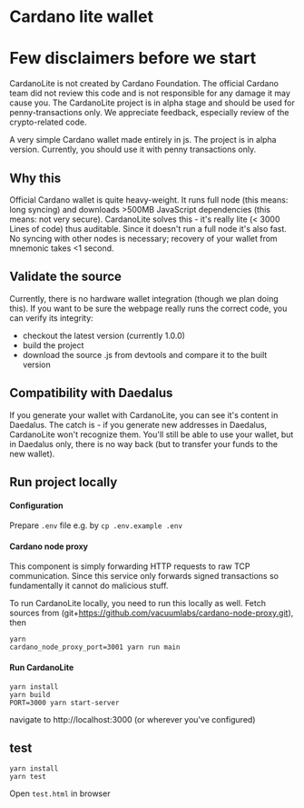 # Cardano lite wallet

# Few disclaimers before we start
CardanoLite is not created by Cardano Foundation. The official Cardano team did not review this code
and is not responsible for any damage it may cause you. The CardanoLite project is in alpha stage
and should be used for penny-transactions only. We appreciate feedback, especially review of the
crypto-related code.

A very simple Cardano wallet made entirely in js. The project is in alpha version. Currently, you
should use it with penny transactions only.

## Why this

Official Cardano wallet is quite heavy-weight. It runs full node (this means: long syncing) and
downloads >500MB JavaScript dependencies (this means: not very secure). CardanoLite solves this -
it's really lite (< 3000 Lines of code) thus auditable. Since it doesn't run a full node it's also
fast. No syncing with other nodes is necessary; recovery of your wallet from mnemonic takes <1
second.

## Validate the source

Currently, there is no hardware wallet integration (though we plan doing this). If you want to be
sure the webpage really runs the correct code, you can verify its integrity:

- checkout the latest version (currently 1.0.0)
- build the project
- download the source .js from devtools and compare it to the built version

## Compatibility with Daedalus

If you generate your wallet with CardanoLite, you can see it's content in Daedalus. The catch is -
if you generate new addresses in Daedalus, CardanoLite won't recognize them. You'll still be able to
use your wallet, but in Daedalus only, there is no way back (but to transfer your funds to the new
wallet).

## Run project locally

#### Configuration

Prepare `.env` file
e.g. by `cp .env.example .env`

#### Cardano node proxy
This component is simply forwarding HTTP requests to raw TCP communication. Since this service only
forwards signed transactions so fundamentally it cannot do malicious stuff.

To run CardanoLite locally, you need to run this locally as well. Fetch sources from
(git+https://github.com/vacuumlabs/cardano-node-proxy.git), then
```
yarn
cardano_node_proxy_port=3001 yarn run main
```

#### Run CardanoLite

```
yarn install
yarn build
PORT=3000 yarn start-server
```
navigate to http://localhost:3000 (or wherever you've configured)

## test

```
yarn install
yarn test
```

Open `test.html` in browser
